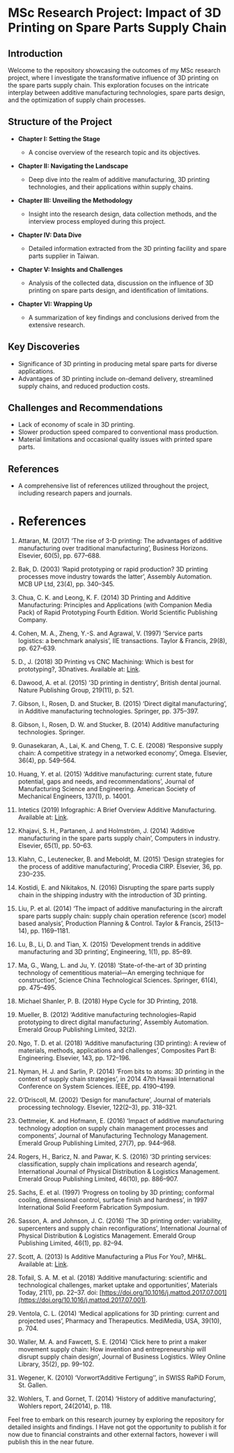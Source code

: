 # MSc Research Project: Impact of 3D Printing on Spare Parts Supply Chain

## Introduction

Welcome to the repository showcasing the outcomes of my MSc research project, where I investigate the transformative influence of 3D printing on the spare parts supply chain. This exploration focuses on the intricate interplay between additive manufacturing technologies, spare parts design, and the optimization of supply chain processes.

## Structure of the Project

- **Chapter I: Setting the Stage**
  - A concise overview of the research topic and its objectives.

- **Chapter II: Navigating the Landscape**
  - Deep dive into the realm of additive manufacturing, 3D printing technologies, and their applications within supply chains.

- **Chapter III: Unveiling the Methodology**
  - Insight into the research design, data collection methods, and the interview process employed during this project.

- **Chapter IV: Data Dive**
  - Detailed information extracted from the 3D printing facility and spare parts supplier in Taiwan.

- **Chapter V: Insights and Challenges**
  - Analysis of the collected data, discussion on the influence of 3D printing on spare parts design, and identification of limitations.

- **Chapter VI: Wrapping Up**
  - A summarization of key findings and conclusions derived from the extensive research.

## Key Discoveries

- Significance of 3D printing in producing metal spare parts for diverse applications.
- Advantages of 3D printing include on-demand delivery, streamlined supply chains, and reduced production costs.

## Challenges and Recommendations

- Lack of economy of scale in 3D printing.
- Slower production speed compared to conventional mass production.
- Material limitations and occasional quality issues with printed spare parts.

## References

- A comprehensive list of references utilized throughout the project, including research papers and journals.
- # References

1. Attaran, M. (2017) ‘The rise of 3-D printing: The advantages of additive manufacturing over traditional manufacturing’, Business Horizons. Elsevier, 60(5), pp. 677–688.

2. Bak, D. (2003) ‘Rapid prototyping or rapid production? 3D printing processes move industry towards the latter’, Assembly Automation. MCB UP Ltd, 23(4), pp. 340–345.

3. Chua, C. K. and Leong, K. F. (2014) 3D Printing and Additive Manufacturing: Principles and Applications (with Companion Media Pack) of Rapid Prototyping Fourth Edition. World Scientific Publishing Company.

4. Cohen, M. A., Zheng, Y.-S. and Agrawal, V. (1997) ‘Service parts logistics: a benchmark analysis’, IIE transactions. Taylor & Francis, 29(8), pp. 627–639.

5. D., J. (2018) 3D Printing vs CNC Machining: Which is best for prototyping?, 3Dnatives. Available at: [Link](https://www.3dnatives.com/en/3d-printing-vs-cnc-160320184/).

6. Dawood, A. et al. (2015) ‘3D printing in dentistry’, British dental journal. Nature Publishing Group, 219(11), p. 521.

7. Gibson, I., Rosen, D. and Stucker, B. (2015) ‘Direct digital manufacturing’, in Additive manufacturing technologies. Springer, pp. 375–397.

8. Gibson, I., Rosen, D. W. and Stucker, B. (2014) Additive manufacturing technologies. Springer.

9. Gunasekaran, A., Lai, K. and Cheng, T. C. E. (2008) ‘Responsive supply chain: A competitive strategy in a networked economy’, Omega. Elsevier, 36(4), pp. 549–564.

10. Huang, Y. et al. (2015) ‘Additive manufacturing: current state, future potential, gaps and needs, and recommendations’, Journal of Manufacturing Science and Engineering. American Society of Mechanical Engineers, 137(1), p. 14001.

11. Intetics (2019) Infographic: A Brief Overview Additive Manufacturing. Available at: [Link](https://intetics.com/blog/infographic-a-brief-overview-additive-manufacturing).

12. Khajavi, S. H., Partanen, J. and Holmström, J. (2014) ‘Additive manufacturing in the spare parts supply chain’, Computers in industry. Elsevier, 65(1), pp. 50–63.

13. Klahn, C., Leutenecker, B. and Meboldt, M. (2015) ‘Design strategies for the process of additive manufacturing’, Procedia CIRP. Elsevier, 36, pp. 230–235.

14. Kostidi, E. and Nikitakos, N. (2016) Disrupting the spare parts supply chain in the shipping industry with the introduction of 3D printing.

15. Liu, P. et al. (2014) ‘The impact of additive manufacturing in the aircraft spare parts supply chain: supply chain operation reference (scor) model based analysis’, Production Planning & Control. Taylor & Francis, 25(13–14), pp. 1169–1181.

16. Lu, B., Li, D. and Tian, X. (2015) ‘Development trends in additive manufacturing and 3D printing’, Engineering, 1(1), pp. 85–89.

17. Ma, G., Wang, L. and Ju, Y. (2018) ‘State-of-the-art of 3D printing technology of cementitious material—An emerging technique for construction’, Science China Technological Sciences. Springer, 61(4), pp. 475–495.

18. Michael Shanler, P. B. (2018) Hype Cycle for 3D Printing, 2018.

19. Mueller, B. (2012) ‘Additive manufacturing technologies–Rapid prototyping to direct digital manufacturing’, Assembly Automation. Emerald Group Publishing Limited, 32(2).

20. Ngo, T. D. et al. (2018) ‘Additive manufacturing (3D printing): A review of materials, methods, applications and challenges’, Composites Part B: Engineering. Elsevier, 143, pp. 172–196.

21. Nyman, H. J. and Sarlin, P. (2014) ‘From bits to atoms: 3D printing in the context of supply chain strategies’, in 2014 47th Hawaii International Conference on System Sciences. IEEE, pp. 4190–4199.

22. O’Driscoll, M. (2002) ‘Design for manufacture’, Journal of materials processing technology. Elsevier, 122(2–3), pp. 318–321.

23. Oettmeier, K. and Hofmann, E. (2016) ‘Impact of additive manufacturing technology adoption on supply chain management processes and components’, Journal of Manufacturing Technology Management. Emerald Group Publishing Limited, 27(7), pp. 944–968.

24. Rogers, H., Baricz, N. and Pawar, K. S. (2016) ‘3D printing services: classification, supply chain implications and research agenda’, International Journal of Physical Distribution & Logistics Management. Emerald Group Publishing Limited, 46(10), pp. 886–907.

25. Sachs, E. et al. (1997) ‘Progress on tooling by 3D printing; conformal cooling, dimensional control, surface finish and hardness’, in 1997 International Solid Freeform Fabrication Symposium.

26. Sasson, A. and Johnson, J. C. (2016) ‘The 3D printing order: variability, supercenters and supply chain reconfigurations’, International Journal of Physical Distribution & Logistics Management. Emerald Group Publishing Limited, 46(1), pp. 82–94.

27. Scott, A. (2013) Is Additive Manufacturing a Plus For You?, MH&L. Available at: [Link](https://www.mhlnews.com/technology-amp-automation/additive-manufacturing-plus-you).

28. Tofail, S. A. M. et al. (2018) ‘Additive manufacturing: scientific and technological challenges, market uptake and opportunities’, Materials Today, 21(1), pp. 22–37. doi: [https://doi.org/10.1016/j.mattod.2017.07.001](https://doi.org/10.1016/j.mattod.2017.07.001).

29. Ventola, C. L. (2014) ‘Medical applications for 3D printing: current and projected uses’, Pharmacy and Therapeutics. MediMedia, USA, 39(10), p. 704.

30. Waller, M. A. and Fawcett, S. E. (2014) ‘Click here to print a maker movement supply chain: How invention and entrepreneurship will disrupt supply chain design’, Journal of Business Logistics. Wiley Online Library, 35(2), pp. 99–102.

31. Wegener, K. (2010) ‘Vorwort’Additive Fertigung’’, in SWISS RaPiD Forum, St. Gallen.

32. Wohlers, T. and Gornet, T. (2014) ‘History of additive manufacturing’, Wohlers report, 24(2014), p. 118.

Feel free to embark on this research journey by exploring the repository for detailed insights and findings. I Have not got the opportunity to publish it for now due to financial constraints and other external factors, however i will publish this in the near future.
